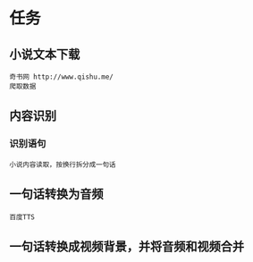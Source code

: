 
# 任务
## 小说文本下载
	奇书网 http://www.qishu.me/
	爬取数据 

## 内容识别
### 识别语句
	小说内容读取，按换行拆分成一句话


## 一句话转换为音频
	百度TTS 

## 一句话转换成视频背景，并将音频和视频合并

